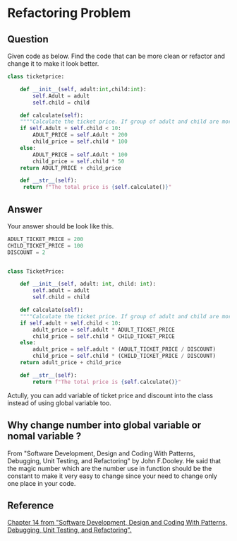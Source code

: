 # Refactoring Problem

## Question

Given code as below. Find the code that can be more clean or refactor and change it to make it look better.

```python
class ticketprice:

    def __init__(self, adult:int,child:int):
        self.Adult = adult
        self.child = child

    def calculate(self):
    """"Calculate the ticket price. If group of adult and child are more than ten, cut the price in half"""
    if self.Adult + self.child < 10:
        ADULT_PRICE = self.Adult * 200
        child_price = self.child * 100
    else:
        ADULT_PRICE = self.Adult * 100
        child_price = self.child * 50
    return ADULT_PRICE + child_price

    def __str__(self):
     return f"The total price is {self.calculate()}"
```

## Answer

Your answer should be look like this.

```python
ADULT_TICKET_PRICE = 200
CHILD_TICKET_PRICE = 100
DISCOUNT = 2


class TicketPrice:

    def __init__(self, adult: int, child: int):
        self.adult = adult
        self.child = child

    def calculate(self):
    """"Calculate the ticket price. If group of adult and child are more than ten, cut the price in half"""
    if self.adult + self.child < 10:
        adult_price = self.adult * ADULT_TICKET_PRICE
        child_price = self.child * CHILD_TICKET_PRICE
    else:
        adult_price = self.adult * (ADULT_TICKET_PRICE / DISCOUNT)
        child_price = self.child * (CHILD_TICKET_PRICE / DISCOUNT)
    return adult_price + child_price

    def __str__(self):
        return f"The total price is {self.calculate()}"

```

Actully, you can add variable of ticket price and discount into the class instead of using global variable too.

## Why change number into global variable or nomal variable ?

From "Software Development, Design and Coding With Patterns, Debugging, Unit Testing, and Refactoring" by John F.Dooley. He said that the magic number which are the number use in function should be the constant to make it very easy to change since your need to change only one place in your code.

## Reference

[Chapter 14 from "Software Development, Design and Coding With Patterns, Debugging, Unit Testing, and Refactoring".](https://se.cpe.ku.ac.th/doc/books/refactoring/Refactoring%20-%20Dooley.pdf)
